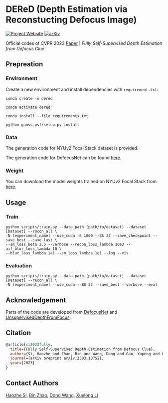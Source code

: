 # DEReD (Depth Estimation via Reconstucting Defocus Image)

[![Project Website](https://img.shields.io/badge/Project-Website-orange)](https://ehzoahis.github.io/DeReD)
[![arXiv](https://img.shields.io/badge/arXiv-2303.11791-b31b1b.svg)](https://arxiv.org/pdf/2303.10752.pdf)

Official codes of CVPR 2023 [Paper](https://arxiv.org/pdf/2303.10752.pdf) | _Fully Self-Supervised Depth Estimation from Defocus Clue_

## Prepreation

### Environment

Create a new environment and install dependencies with `requirement.txt`:

```shell
conda create -n dered

conda activate dered

conda install --file requirements.txt

python gauss_psf/setup.py install
```

### Data 

The generation code for NYUv2 Focal Stack dataset is provided.

The generation code for DefocusNet can be found [here](https://github.com/dvl-tum/defocus-net).


### Weight
You can download the model weights trained on NYUv2 Focal Stack from [here](https://drive.google.com/file/d/1LQUt7Lo6KPKb0OsBETkvxeujOVdqOGjh/view?usp=share_link).


## Usage

### Train

```shell
python scripts/train.py --data_path [path/to/dataset] --dataset [Dataset] --recon_all \ 
-N [experiment_name] --use_cuda -E 1000 --BS 32 --save_checkpoint --save_best --save_last \
--sm_loss_beta 2.5 --verbose --recon_loss_lambda 10e3 --aif_blur_loss_lambda 10 \
--blur_loss_lambda 1e1 --sm_loss_lambda 1e1 --log --vis
```

### Evaluation

```shell
python scripts/train.py --data_path [path/to/dataset] --dataset [Dataset] --recon_all \
-N [experiment_name] --use_cuda --BS 32 --save_best --verbose --eval
```

## Acknowledgement
Parts of the code are developed from [DefocusNet](https://github.com/dvl-tum/defocus-net) and [UnsupervisedDepthFromFocus](https://github.com/shirgur/UnsupervisedDepthFromFocus).

## Citation

```bibtex
@article{si2023fully,
  title={Fully Self-Supervised Depth Estimation from Defocus Clue},
  author={Si, Haozhe and Zhao, Bin and Wang, Dong and Gao, Yupeng and Chen, Mulin and Wang, Zhigang and Li, Xuelong},
  journal={arXiv preprint arXiv:2303.10752},
  year={2023}
}
```

## Contact Authors
[Haozhe Si](mailto:haozhes3@illinois.edu), [Bin Zhao](mailto:zhaobin@pjlab.org.cn), [Dong Wang](mailto:wangdong@pjlab.org.cn), [Xuelong Li](mailto:li@nwpu.edu.cn)